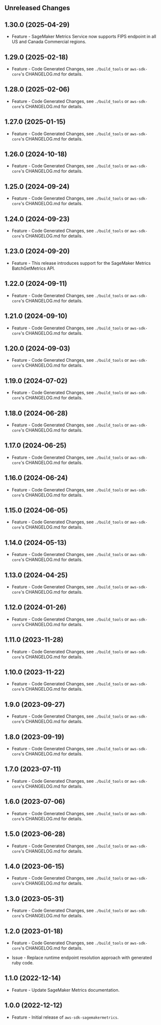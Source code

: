 Unreleased Changes
------------------

1.30.0 (2025-04-29)
------------------

* Feature - SageMaker Metrics Service now supports FIPS endpoint in all US and Canada Commercial regions.

1.29.0 (2025-02-18)
------------------

* Feature - Code Generated Changes, see `./build_tools` or `aws-sdk-core`'s CHANGELOG.md for details.

1.28.0 (2025-02-06)
------------------

* Feature - Code Generated Changes, see `./build_tools` or `aws-sdk-core`'s CHANGELOG.md for details.

1.27.0 (2025-01-15)
------------------

* Feature - Code Generated Changes, see `./build_tools` or `aws-sdk-core`'s CHANGELOG.md for details.

1.26.0 (2024-10-18)
------------------

* Feature - Code Generated Changes, see `./build_tools` or `aws-sdk-core`'s CHANGELOG.md for details.

1.25.0 (2024-09-24)
------------------

* Feature - Code Generated Changes, see `./build_tools` or `aws-sdk-core`'s CHANGELOG.md for details.

1.24.0 (2024-09-23)
------------------

* Feature - Code Generated Changes, see `./build_tools` or `aws-sdk-core`'s CHANGELOG.md for details.

1.23.0 (2024-09-20)
------------------

* Feature - This release introduces support for the SageMaker Metrics BatchGetMetrics API.

1.22.0 (2024-09-11)
------------------

* Feature - Code Generated Changes, see `./build_tools` or `aws-sdk-core`'s CHANGELOG.md for details.

1.21.0 (2024-09-10)
------------------

* Feature - Code Generated Changes, see `./build_tools` or `aws-sdk-core`'s CHANGELOG.md for details.

1.20.0 (2024-09-03)
------------------

* Feature - Code Generated Changes, see `./build_tools` or `aws-sdk-core`'s CHANGELOG.md for details.

1.19.0 (2024-07-02)
------------------

* Feature - Code Generated Changes, see `./build_tools` or `aws-sdk-core`'s CHANGELOG.md for details.

1.18.0 (2024-06-28)
------------------

* Feature - Code Generated Changes, see `./build_tools` or `aws-sdk-core`'s CHANGELOG.md for details.

1.17.0 (2024-06-25)
------------------

* Feature - Code Generated Changes, see `./build_tools` or `aws-sdk-core`'s CHANGELOG.md for details.

1.16.0 (2024-06-24)
------------------

* Feature - Code Generated Changes, see `./build_tools` or `aws-sdk-core`'s CHANGELOG.md for details.

1.15.0 (2024-06-05)
------------------

* Feature - Code Generated Changes, see `./build_tools` or `aws-sdk-core`'s CHANGELOG.md for details.

1.14.0 (2024-05-13)
------------------

* Feature - Code Generated Changes, see `./build_tools` or `aws-sdk-core`'s CHANGELOG.md for details.

1.13.0 (2024-04-25)
------------------

* Feature - Code Generated Changes, see `./build_tools` or `aws-sdk-core`'s CHANGELOG.md for details.

1.12.0 (2024-01-26)
------------------

* Feature - Code Generated Changes, see `./build_tools` or `aws-sdk-core`'s CHANGELOG.md for details.

1.11.0 (2023-11-28)
------------------

* Feature - Code Generated Changes, see `./build_tools` or `aws-sdk-core`'s CHANGELOG.md for details.

1.10.0 (2023-11-22)
------------------

* Feature - Code Generated Changes, see `./build_tools` or `aws-sdk-core`'s CHANGELOG.md for details.

1.9.0 (2023-09-27)
------------------

* Feature - Code Generated Changes, see `./build_tools` or `aws-sdk-core`'s CHANGELOG.md for details.

1.8.0 (2023-09-19)
------------------

* Feature - Code Generated Changes, see `./build_tools` or `aws-sdk-core`'s CHANGELOG.md for details.

1.7.0 (2023-07-11)
------------------

* Feature - Code Generated Changes, see `./build_tools` or `aws-sdk-core`'s CHANGELOG.md for details.

1.6.0 (2023-07-06)
------------------

* Feature - Code Generated Changes, see `./build_tools` or `aws-sdk-core`'s CHANGELOG.md for details.

1.5.0 (2023-06-28)
------------------

* Feature - Code Generated Changes, see `./build_tools` or `aws-sdk-core`'s CHANGELOG.md for details.

1.4.0 (2023-06-15)
------------------

* Feature - Code Generated Changes, see `./build_tools` or `aws-sdk-core`'s CHANGELOG.md for details.

1.3.0 (2023-05-31)
------------------

* Feature - Code Generated Changes, see `./build_tools` or `aws-sdk-core`'s CHANGELOG.md for details.

1.2.0 (2023-01-18)
------------------

* Feature - Code Generated Changes, see `./build_tools` or `aws-sdk-core`'s CHANGELOG.md for details.

* Issue - Replace runtime endpoint resolution approach with generated ruby code.

1.1.0 (2022-12-14)
------------------

* Feature - Update SageMaker Metrics documentation.

1.0.0 (2022-12-12)
------------------

* Feature - Initial release of `aws-sdk-sagemakermetrics`.

